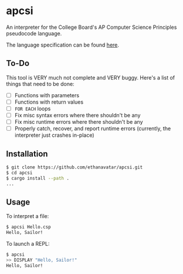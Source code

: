 # apcsi

An interpreter for the College Board's AP Computer Science Principles pseudocode language.

The language specification can be found [here](https://apcentral.collegeboard.org/media/pdf/ap-computer-science-principles-exam-reference-sheet.pdf).

## To-Do

This tool is VERY much not complete and VERY buggy. Here's a list of things that need to be done:

- [ ] Functions with parameters
- [ ] Functions with return values
- [ ] `FOR EACH` loops
- [ ] Fix misc syntax errors where there shouldn't be any
- [ ] Fix misc runtime errors where there shouldn't be any
- [ ] Properly catch, recover, and report runtime errors (currently, the interpreter just crashes in-place)

## Installation

```bash
$ git clone https://github.com/ethanavatar/apcsi.git
$ cd apcsi
$ cargo install --path .
...
```

## Usage

To interpret a file:

```bash
$ apcsi Hello.csp
Hello, Sailor!
```

To launch a REPL:

```bash
$ apcsi
>> DISPLAY "Hello, Sailor!"
Hello, Sailor!
```

